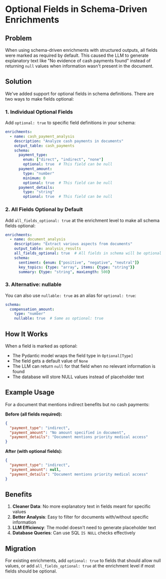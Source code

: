 # Optional Fields in Schema-Driven Enrichments

## Problem

When using schema-driven enrichments with structured outputs, all fields were marked as required by default. This caused the LLM to generate explanatory text like "No evidence of cash payments found" instead of returning `null` values when information wasn't present in the document.

## Solution

We've added support for optional fields in schema definitions. There are two ways to make fields optional:

### 1. Individual Optional Fields

Add `optional: true` to specific field definitions in your schema:

```yaml
enrichments:
  - name: cash_payment_analysis
    description: "Analyze cash payments in documents"
    output_table: cash_payments
    schema:
      payment_type:
        enum: ["direct", "indirect", "none"]
        optional: true  # This field can be null
      payment_amount:
        type: "number"
        minimum: 0
        optional: true  # This field can be null
      payment_details:
        type: "string"
        optional: true  # This field can be null
```

### 2. All Fields Optional by Default

Add `all_fields_optional: true` at the enrichment level to make all schema fields optional:

```yaml
enrichments:
  - name: document_analysis
    description: "Extract various aspects from documents"
    output_table: analysis_results
    all_fields_optional: true  # All fields in schema will be optional
    schema:
      sentiment: {enum: ["positive", "negative", "neutral"]}
      key_topics: {type: "array", items: {type: "string"}}
      summary: {type: "string", maxLength: 500}
```

### 3. Alternative: nullable

You can also use `nullable: true` as an alias for `optional: true`:

```yaml
schema:
  compensation_amount:
    type: "number"
    nullable: true  # Same as optional: true
```

## How It Works

When a field is marked as optional:
- The Pydantic model wraps the field type in `Optional[Type]`
- The field gets a default value of `None`
- The LLM can return `null` for that field when no relevant information is found
- The database will store NULL values instead of placeholder text

## Example Usage

For a document that mentions indirect benefits but no cash payments:

**Before (all fields required):**
```json
{
  "payment_type": "indirect",
  "payment_amount": "No amount specified in document",
  "payment_details": "Document mentions priority medical access"
}
```

**After (with optional fields):**
```json
{
  "payment_type": "indirect",
  "payment_amount": null,
  "payment_details": "Document mentions priority medical access"
}
```

## Benefits

1. **Cleaner Data**: No more explanatory text in fields meant for specific values
2. **Better Analysis**: Easy to filter for documents with/without specific information
3. **LLM Efficiency**: The model doesn't need to generate placeholder text
4. **Database Queries**: Can use SQL `IS NULL` checks effectively

## Migration

For existing enrichments, add `optional: true` to fields that should allow null values, or add `all_fields_optional: true` at the enrichment level if most fields should be optional.